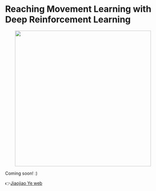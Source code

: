  Reaching Movement Learning with Deep Reinforcement Learning
=============================================================

 <p align='center'>    
	<img src='../imgs/poppy.gif' width='440'/>
<p/>

Coming soon! :)



👉[Jiaojiao Ye web](https://jiaojiaoye1994.github.io/jiaojiaoye.github.com/)